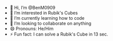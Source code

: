 - 👋 Hi, I’m @BenM0909
- 👀 I’m interested in Rubik's Cubes
- 🌱 I’m currently learning how to code
- 💞️ I’m looking to collaborate on anything
- 😄 Pronouns: He/Him
- ⚡ Fun fact: I can solve a Rubik's Cube in 13 sec.

<!---
BenM0909/BenM0909 is a ✨ special ✨ repository because its `README.md` (this file) appears on your GitHub profile.
You can click the Preview link to take a look at your changes.
--->
